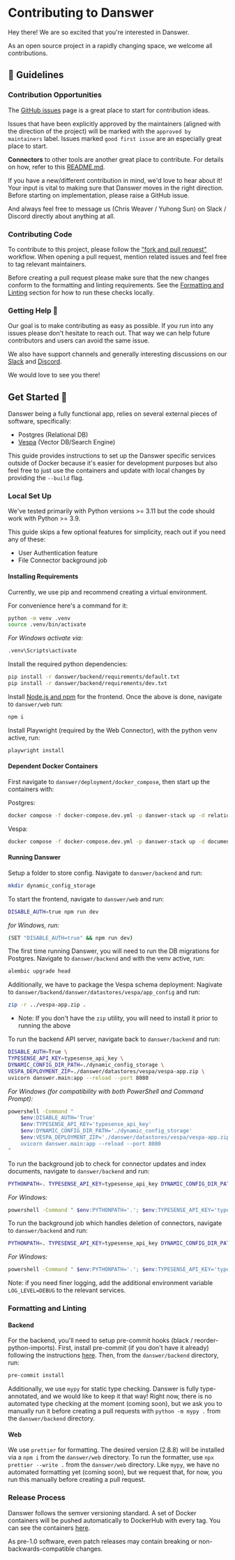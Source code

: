 # Contributing to Danswer
Hey there! We are so excited that you're interested in Danswer.

As an open source project in a rapidly changing space, we welcome all contributions.


## 💃 Guidelines
### Contribution Opportunities
The [GitHub issues](https://github.com/danswer-ai/danswer/issues) page is a great place to start for contribution ideas.

Issues that have been explicitly approved by the maintainers (aligned with the direction of the project)
will be marked with the `approved by maintainers` label.
Issues marked `good first issue` are an especially great place to start.

**Connectors** to other tools are another great place to contribute. For details on how, refer to this
[README.md](https://github.com/danswer-ai/danswer/blob/main/backend/danswer/connectors/README.md).

If you have a new/different contribution in mind, we'd love to hear about it!
Your input is vital to making sure that Danswer moves in the right direction.
Before starting on implementation, please raise a GitHub issue.

And always feel free to message us (Chris Weaver / Yuhong Sun) on Slack / Discord directly about anything at all. 


### Contributing Code
To contribute to this project, please follow the
["fork and pull request"](https://docs.github.com/en/get-started/quickstart/contributing-to-projects) workflow.
When opening a pull request, mention related issues and feel free to tag relevant maintainers.

Before creating a pull request please make sure that the new changes conform to the formatting and linting requirements.
See the [Formatting and Linting](#-formatting-and-linting) section for how to run these checks locally.


### Getting Help 🙋
Our goal is to make contributing as easy as possible. If you run into any issues please don't hesitate to reach out.
That way we can help future contributors and users can avoid the same issue.

We also have support channels and generally interesting discussions on our
[Slack](https://join.slack.com/t/danswer/shared_invite/zt-1u3h3ke3b-VGh1idW19R8oiNRiKBYv2w)
and 
[Discord](https://discord.gg/TDJ59cGV2X).

We would love to see you there!


## Get Started 🚀
Danswer being a fully functional app, relies on several external pieces of software, specifically:
- Postgres (Relational DB)
- [Vespa](https://vespa.ai/) (Vector DB/Search Engine)

This guide provides instructions to set up the Danswer specific services outside of Docker because it's easier for
development purposes but also feel free to just use the containers and update with local changes by providing the
`--build` flag.


### Local Set Up
We've tested primarily with Python versions >= 3.11 but the code should work with Python >= 3.9.

This guide skips a few optional features for simplicity, reach out if you need any of these:
- User Authentication feature
- File Connector background job


#### Installing Requirements
Currently, we use pip and recommend creating a virtual environment.

For convenience here's a command for it:
```bash
python -m venv .venv
source .venv/bin/activate
```
_For Windows activate via:_
```bash
.venv\Scripts\activate
```

Install the required python dependencies:
```bash
pip install -r danswer/backend/requirements/default.txt
pip install -r danswer/backend/requirements/dev.txt
```

Install [Node.js and npm](https://docs.npmjs.com/downloading-and-installing-node-js-and-npm) for the frontend.
Once the above is done, navigate to `danswer/web` run:
```bash
npm i
```

Install Playwright (required by the Web Connector), with the python venv active, run:
```bash
playwright install
```


#### Dependent Docker Containers
First navigate to `danswer/deployment/docker_compose`, then start up the containers with:

Postgres:
```bash
docker compose -f docker-compose.dev.yml -p danswer-stack up -d relational_db
```

Vespa:
```bash
docker compose -f docker-compose.dev.yml -p danswer-stack up -d document_index
```


#### Running Danswer

Setup a folder to store config. Navigate to `danswer/backend` and run:
```bash
mkdir dynamic_config_storage
```

To start the frontend, navigate to `danswer/web` and run:
```bash
DISABLE_AUTH=true npm run dev
```
_for Windows, run:_
```bash
(SET "DISABLE_AUTH=true" && npm run dev)
```


The first time running Danswer, you will need to run the DB migrations for Postgres.
Navigate to `danswer/backend` and with the venv active, run:
```bash
alembic upgrade head
```

Additionally, we have to package the Vespa schema deployment:
Nagivate to `danswer/backend/danswer/datastores/vespa/app_config` and run:
```bash
zip -r ../vespa-app.zip .
```
- Note: If you don't have the `zip` utility, you will need to install it prior to running the above

To run the backend API server, navigate back to `danswer/backend` and run:
```bash
DISABLE_AUTH=True \
TYPESENSE_API_KEY=typesense_api_key \
DYNAMIC_CONFIG_DIR_PATH=./dynamic_config_storage \
VESPA_DEPLOYMENT_ZIP=./danswer/datastores/vespa/vespa-app.zip \
uvicorn danswer.main:app --reload --port 8080
```
_For Windows (for compatibility with both PowerShell and Command Prompt):_
```bash
powershell -Command "
    $env:DISABLE_AUTH='True'
    $env:TYPESENSE_API_KEY='typesense_api_key'
    $env:DYNAMIC_CONFIG_DIR_PATH='./dynamic_config_storage'
    $env:VESPA_DEPLOYMENT_ZIP='./danswer/datastores/vespa/vespa-app.zip'
    uvicorn danswer.main:app --reload --port 8080 
"
```

To run the background job to check for connector updates and index documents, navigate to `danswer/backend` and run:
```bash
PYTHONPATH=. TYPESENSE_API_KEY=typesense_api_key DYNAMIC_CONFIG_DIR_PATH=./dynamic_config_storage python danswer/background/update.py
```
_For Windows:_
```bash
powershell -Command " $env:PYTHONPATH='.'; $env:TYPESENSE_API_KEY='typesense_api_key'; $env:DYNAMIC_CONFIG_DIR_PATH='./dynamic_config_storage'; python danswer/background/update.py "
```

To run the background job which handles deletion of connectors, navigate to `danswer/backend` and run:
```bash
PYTHONPATH=. TYPESENSE_API_KEY=typesense_api_key DYNAMIC_CONFIG_DIR_PATH=./dynamic_config_storage python danswer/background/connector_deletion.py
```
_For Windows:_
```bash
powershell -Command " $env:PYTHONPATH='.'; $env:TYPESENSE_API_KEY='typesense_api_key'; $env:DYNAMIC_CONFIG_DIR_PATH='./dynamic_config_storage'; python danswer/background/connector_deletion.py "
```

Note: if you need finer logging, add the additional environment variable `LOG_LEVEL=DEBUG` to the relevant services.

### Formatting and Linting
#### Backend
For the backend, you'll need to setup pre-commit hooks (black / reorder-python-imports).
First, install pre-commit (if you don't have it already) following the instructions
[here](https://pre-commit.com/#installation).
Then, from the `danswer/backend` directory, run:
```bash
pre-commit install
```

Additionally, we use `mypy` for static type checking.
Danswer is fully type-annotated, and we would like to keep it that way! 
Right now, there is no automated type checking at the moment (coming soon), but we ask you to manually run it before
creating a pull requests with `python -m mypy .` from the `danswer/backend` directory.


#### Web
We use `prettier` for formatting. The desired version (2.8.8) will be installed via a `npm i` from the `danswer/web` directory. 
To run the formatter, use `npx prettier --write .` from the `danswer/web` directory.
Like `mypy`, we have no automated formatting yet (coming soon), but we request that, for now,
you run this manually before creating a pull request.


### Release Process
Danswer follows the semver versioning standard.
A set of Docker containers will be pushed automatically to DockerHub with every tag.
You can see the containers [here](https://hub.docker.com/search?q=danswer%2F).

As pre-1.0 software, even patch releases may contain breaking or non-backwards-compatible changes.

